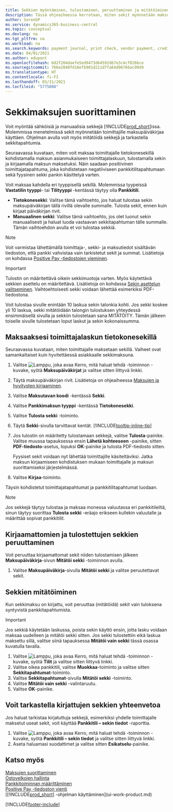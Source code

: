 ```yaml
---
title: Sekkien myöntäminen, tulostaminen, peruuttaminen ja mitätöiminen| Microsoft Docs
description: Tässä ohjeaiheessa kerrotaan, miten sekit myönnetään maksupäiväkirjan avulla, tulostetaan ja mitätöidään tai miten sekkitapahtumia tarkastellaan Business Central -sovelluksessa.
author: SorenGP
ms.service: dynamics365-business-central
ms.topic: conceptual
ms.devlang: na
ms.tgt_pltfrm: na
ms.workload: na
ms.search.keywords: payment journal, print check, vendor payment, creditor, debt, balance due, AP
ms.date: 04/01/2021
ms.author: edupont
ms.openlocfilehash: 6d2f204daefe5ed9473d64592d67e3c4cf026bce
ms.sourcegitcommit: 766e2840fd16efb901d211d7fa64d96766ac99d9
ms.translationtype: HT
ms.contentlocale: fi-FI
ms.lasthandoff: 03/31/2021
ms.locfileid: "5775088"
---
```

# <a name="make-check-payments"></a>Sekkimaksujen suorittaminen

Voit myöntää sähköisiä ja manuaalisia sekkejä [!INCLUDE[prod_short](includes/prod_short.md)]issa. Molemmissa menetelmissä sekit myönnetään toimittajille maksupäiväkirjaa käyttäen. Ohjelman avulla voit myös mitätöidä sekkejä ja tarkastella sekkitapahtumia.

Seuraavassa kuvataan, miten voit maksaa toimittajalle tietokonesekillä kohdistamalla maksun asianmukaiseen toimittajalaskuun, tulostamalla sekin ja kirjaamalla maksun maksetuksi. Näin saadaan positiivinen toimittajatapahtuma, joka kohdistetaan negatiiviseen pankkitilitapahtumaan sekä fyysinen sekki pankin käsittelyä varten.

Voit maksaa kahdella eri tyyppisellä sekillä. Molemmissa tyypeissä **Vastatilin tyyppi**- tai **Tilityyppi** -kentässä täytyy olla **Pankkitili**.

- **Tietokonesekki**: Valitse tämä vaihtoehto, jos haluat tulostaa sekin maksupäiväkirjan tällä rivillä olevalle summalle. Tulosta sekit, ennen kuin kirjaat päiväkirjan rivit.
- **Manuaalinen sekki**: Valitse tämä vaihtoehto, jos olet luonut sekin manuaalisesti ja haluat luoda vastaavan sekkitapahtuman tälle summalle. Tämän vaihtoehdon avulla et voi tulostaa sekkiä.

> [!NOTE]  
> Voit varmistaa lähettämällä toimittaja-, sekki- ja maksutiedot sisältävän tiedoston, että pankki vahvistaa vain tarkistetut sekit ja summat. Lisätietoja on kohdassa [Positive Pay -tiedostojen vieminen](finance-how-positive-pay.md).

> [!IMPORTANT]
> Tulostin on määritettävä oikein sekkimuotoja varten. Myös käytettävä sekkien asettelu on määritettävä. Lisätietoja on kohdassa [Sekin asettelun valitseminen](finance-how-define-check-layouts.md). Vaihtoehtoisesti sekki voidaan lähettää esimerkiksi PDF-tiedostona.  

Voit tulostaa sivulle enintään 10 laskua sekin talonkia kohti. Jos sekki koskee yli 10 laskua, sekki mitätöidään talongin tulostuksen yhteydessä ensimmäisellä sivulla ja sekkiin tulostetaan sana MITÄTÖITY. Tämän jälkeen toiselle sivulle tulostetaan loput laskut ja sekin kokonaissumma.

## <a name="to-pay-a-vendor-invoice-with-a-computer-check"></a>Maksaaksesi toimittajalaskun tietokonesekillä
Seuraavassa kuvataan, miten toimittajalle maksetaan sekillä. Vaiheet ovat samankaltaiset kuin hyvitettäessä asiakkaalle sekkimaksuna.

1. Valitse ![Lamppu, joka avaa Kerro, mitä haluat tehdä -toiminnon](media/ui-search/search_small.png "Kerro, mitä haluat tehdä") -kuvake, syötä **Maksupäiväkirjat** ja valitse sitten liittyvä linkki.
2. Täytä maksupäiväkirjan rivit. Lisätietoja on ohjeaiheessa [Maksujen ja hyvitysten kirjaaminen](payables-how-post-payments-refunds.md).
3. Valitse **Maksutavan koodi** -kentässä **Sekki**.
4. Valitse **Pankkimaksun tyyppi** -kentässä **Tietokonesekki**.
5. Valitse **Tulosta sekki** -toiminto.
6. Täytä **Sekki**-sivulla tarvittavat kentät. [!INCLUDE[tooltip-inline-tip](includes/tooltip-inline-tip_md.md)]
7. Jos tulostin on määritetty tulostamaan sekkejä, valitse **Tulosta**-painike. Valitse muussa tapauksessa ensin **Lähetä kohteeseen** -painike, sitten **PDF-tiedosto**-asetus, lopuksi **OK**-painike ja tulosta PDF-tiedosto sitten.

    Fyysiset sekit voidaan nyt lähettää toimittajille käsiteltäviksi. Jatka maksun kirjaamiseen kohdistuksen mukaan toimittajalle ja maksun suorittamiseksi järjestelmässä.
8. Valitse **Kirjaa**-toiminto.

Täysin kohdistetut toimittajatapahtumat ja pankkitilitapahtumat luodaan.

> [!NOTE]  
> Jos sekkejä täytyy tulostaa ja maksaa monessa valuutassa eri pankkitileiltä, sinun täytyy suorittaa **Tulosta sekki** -eräajo erikseen kullekin valuutalle ja määrittää sopivat pankkitilit.

## <a name="to-cancel-printed-checks-that-are-not-posted"></a>Kirjaamattomien ja tulostettujen sekkien peruuttaminen
Voit peruuttaa kirjaamattomat sekit niiden tulostamisen jälkeen **Maksupäiväkirja**-sivun **Mitätöi sekki** -toiminnon avulla.

1. Valitse **Maksupäiväkirja**-sivulla **Mitätöi sekki** ja valitse peruutettavat sekit.

## <a name="to-void-checks"></a>Sekkien mitätöiminen

Kun sekkimaksu on kirjattu, voit peruuttaa (mitätöidä) sekit vain tuloksena syntyvistä pankkitapahtumista.

> [!IMPORTANT]
> Jos sekkiä käytetään laskussa, poista sekin käyttö ensin, jotta lasku voidaan maksaa uudelleen ja mitätöi sekki sitten. Jos sekki tulostettiin eikä laskua maksettu sillä, valitse siinä tapauksessa **Mitätöi vain sekki** tässä osassa kuvatulla tavalla.

1. Valitse ![Lamppu, joka avaa Kerro, mitä haluat tehdä -toiminnon](media/ui-search/search_small.png "Kerro, mitä haluat tehdä") -kuvake, syötä **Tilit** ja valitse sitten liittyvä linkki.
2. Valitse oikea pankkitili, valitse **Muokkaa**-toiminto ja valitse sitten **Sekkitapahtumat**-toiminto.
3. Valitse **Sekkitapahtumat**-sivulla **Mitätöi sekki** -toiminto.
4. Valitse **Mitätöi vain sekki** -valintaruutu.
5. Valitse **OK**-painike.

## <a name="to-view-a-summary-of-posted-checks"></a>Voit tarkastella kirjattujen sekkien yhteenvetoa
Jos haluat tarkistaa kirjatuttuja sekkejä, esimerkiksi yhdelle toimittajalle maksetut useat sekit, voit käyttää **Pankkitili – sekin tiedot** -raporttia.
1. Valitse ![Lamppu, joka avaa Kerro, mitä haluat tehdä -toiminnon](media/ui-search/search_small.png "Kerro, mitä haluat tehdä") -kuvake, syötä **Pankkitili – sekin tiedot** ja valitse sitten liittyvä linkki.
2. Aseta haluamasi suodattimet ja valitse sitten **Esikatselu**-painike.

## <a name="see-also"></a>Katso myös
[Maksujen suorittaminen](payables-make-payments.md)  
[Ostovelkojen hallinta](payables-manage-payables.md)  
[Pankkitoiminnan määrittäminen](bank-setup-banking.md)  
[Positive Pay -tiedoston vienti](finance-how-positive-pay.md)  
[[!INCLUDE[prod_short](includes/prod_short.md)] -ohjelman käyttäminen](ui-work-product.md)  


[!INCLUDE[footer-include](includes/footer-banner.md)]